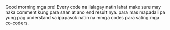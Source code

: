Good morning mga pre! Every code na ilalagay natin lahat make sure may naka comment kung para saan at ano end result nya. para mas mapadali pa yung pag understand sa ipapasok natin na mmga codes para sating mga co-coders.

<!--Comment for HTML -->
<!--
    /* Comment for CSS */
-->
